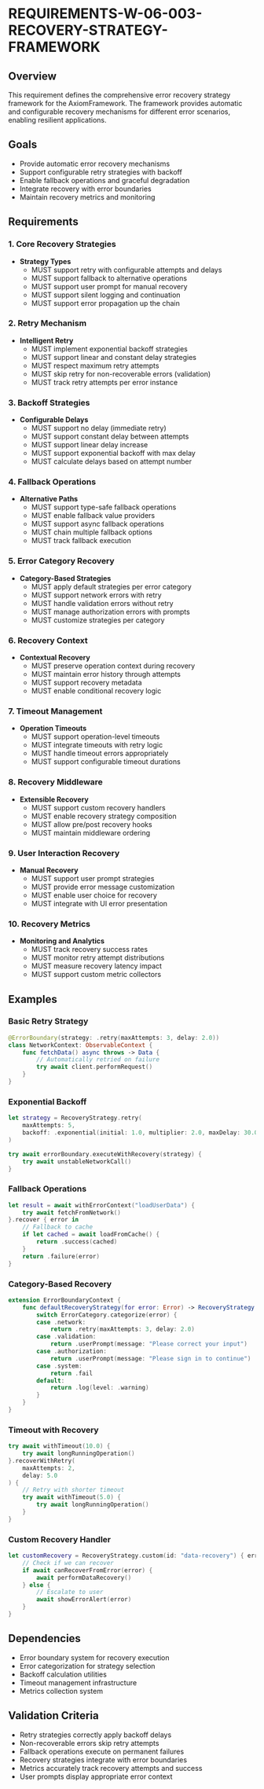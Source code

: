 # REQUIREMENTS-W-06-003-RECOVERY-STRATEGY-FRAMEWORK

## Overview
This requirement defines the comprehensive error recovery strategy framework for the AxiomFramework. The framework provides automatic and configurable recovery mechanisms for different error scenarios, enabling resilient applications.

## Goals
- Provide automatic error recovery mechanisms
- Support configurable retry strategies with backoff
- Enable fallback operations and graceful degradation
- Integrate recovery with error boundaries
- Maintain recovery metrics and monitoring

## Requirements

### 1. Core Recovery Strategies
- **Strategy Types**
  - MUST support retry with configurable attempts and delays
  - MUST support fallback to alternative operations
  - MUST support user prompt for manual recovery
  - MUST support silent logging and continuation
  - MUST support error propagation up the chain

### 2. Retry Mechanism
- **Intelligent Retry**
  - MUST implement exponential backoff strategies
  - MUST support linear and constant delay strategies
  - MUST respect maximum retry attempts
  - MUST skip retry for non-recoverable errors (validation)
  - MUST track retry attempts per error instance

### 3. Backoff Strategies
- **Configurable Delays**
  - MUST support no delay (immediate retry)
  - MUST support constant delay between attempts
  - MUST support linear delay increase
  - MUST support exponential backoff with max delay
  - MUST calculate delays based on attempt number

### 4. Fallback Operations
- **Alternative Paths**
  - MUST support type-safe fallback operations
  - MUST enable fallback value providers
  - MUST support async fallback operations
  - MUST chain multiple fallback options
  - MUST track fallback execution

### 5. Error Category Recovery
- **Category-Based Strategies**
  - MUST apply default strategies per error category
  - MUST support network errors with retry
  - MUST handle validation errors without retry
  - MUST manage authorization errors with prompts
  - MUST customize strategies per category

### 6. Recovery Context
- **Contextual Recovery**
  - MUST preserve operation context during recovery
  - MUST maintain error history through attempts
  - MUST support recovery metadata
  - MUST enable conditional recovery logic

### 7. Timeout Management
- **Operation Timeouts**
  - MUST support operation-level timeouts
  - MUST integrate timeouts with retry logic
  - MUST handle timeout errors appropriately
  - MUST support configurable timeout durations

### 8. Recovery Middleware
- **Extensible Recovery**
  - MUST support custom recovery handlers
  - MUST enable recovery strategy composition
  - MUST allow pre/post recovery hooks
  - MUST maintain middleware ordering

### 9. User Interaction Recovery
- **Manual Recovery**
  - MUST support user prompt strategies
  - MUST provide error message customization
  - MUST enable user choice for recovery
  - MUST integrate with UI error presentation

### 10. Recovery Metrics
- **Monitoring and Analytics**
  - MUST track recovery success rates
  - MUST monitor retry attempt distributions
  - MUST measure recovery latency impact
  - MUST support custom metric collectors

## Examples

### Basic Retry Strategy
```swift
@ErrorBoundary(strategy: .retry(maxAttempts: 3, delay: 2.0))
class NetworkContext: ObservableContext {
    func fetchData() async throws -> Data {
        // Automatically retried on failure
        try await client.performRequest()
    }
}
```

### Exponential Backoff
```swift
let strategy = RecoveryStrategy.retry(
    maxAttempts: 5,
    backoff: .exponential(initial: 1.0, multiplier: 2.0, maxDelay: 30.0)
)

try await errorBoundary.executeWithRecovery(strategy) {
    try await unstableNetworkCall()
}
```

### Fallback Operations
```swift
let result = await withErrorContext("loadUserData") {
    try await fetchFromNetwork()
}.recover { error in
    // Fallback to cache
    if let cached = await loadFromCache() {
        return .success(cached)
    }
    return .failure(error)
}
```

### Category-Based Recovery
```swift
extension ErrorBoundaryContext {
    func defaultRecoveryStrategy(for error: Error) -> RecoveryStrategy {
        switch ErrorCategory.categorize(error) {
        case .network:
            return .retry(maxAttempts: 3, delay: 2.0)
        case .validation:
            return .userPrompt(message: "Please correct your input")
        case .authorization:
            return .userPrompt(message: "Please sign in to continue")
        case .system:
            return .fail
        default:
            return .log(level: .warning)
        }
    }
}
```

### Timeout with Recovery
```swift
try await withTimeout(10.0) {
    try await longRunningOperation()
}.recoverWithRetry(
    maxAttempts: 2,
    delay: 5.0
) {
    // Retry with shorter timeout
    try await withTimeout(5.0) {
        try await longRunningOperation()
    }
}
```

### Custom Recovery Handler
```swift
let customRecovery = RecoveryStrategy.custom(id: "data-recovery") { error in
    // Check if we can recover
    if await canRecoverFromError(error) {
        await performDataRecovery()
    } else {
        // Escalate to user
        await showErrorAlert(error)
    }
}
```

## Dependencies
- Error boundary system for recovery execution
- Error categorization for strategy selection
- Backoff calculation utilities
- Timeout management infrastructure
- Metrics collection system

## Validation Criteria
- Retry strategies correctly apply backoff delays
- Non-recoverable errors skip retry attempts
- Fallback operations execute on permanent failures
- Recovery strategies integrate with error boundaries
- Metrics accurately track recovery attempts and success
- User prompts display appropriate error context